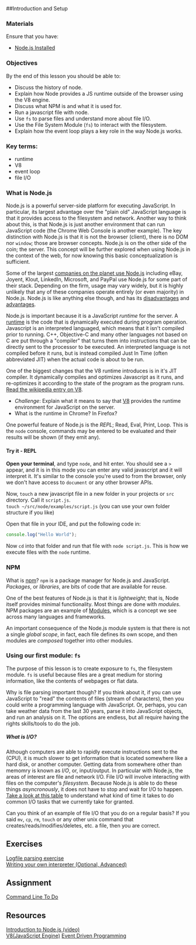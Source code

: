 ##Introduction and Setup

### Materials
Ensure that you have:  

* [Node.js Installed](https://nodejs.org/en/)

### Objectives
By the end of this lesson you should be able to:

- Discuss the history of node.
- Explain how Node provides a JS runtime outside of the browser using the V8 engine.
- Discuss what NPM is and what it is used for.
- Run a javascript file with node.
- Use `fs` to parse files and understand more about file I/O.
- Use the File System Module (`fs`) to interact with the filesystem.
- Explain how the event loop plays a key role in the way Node.js works.

### Key terms:

- runtime
- V8
- event loop
- file I/O

### What is Node.js

Node.js is a powerful server-side platform for executing JavaScript. In particular, its largest advantage over the "plain old" JavaScript language is that it provides access to the filesystem and network. Another way to think about this, is that Node.js is just another environment that can run JavaScript code (the Chrome Web Console is another example). The key distinction with Node.js is that it is not the browser (client), there is no DOM nor `window`; those are browser concepts. Node.js is on the other side of the coin; the server. This concept will be further explored when using Node.js in the context of the web, for now knowing this basic conceptualization is sufficient.

Some of the largest [companies on the planet use Node.js](https://github.com/joyent/node/wiki/projects,-applications,-and-companies-using-node) including eBay, Joyent, Klout, LinkedIn, Microsoft, and PayPal use Node.js for some part of their stack. Depending on the firm, usage may vary widely, but it is highly unlikely that any of these companies operate entirely (or even majority) in Node.js. Node.js is like anything else though, and has its [disadvantages](http://www.quora.com/What-are-the-disadvantages-of-using-Node-js) and [advantages](http://www.toptal.com/nodejs/why-the-hell-would-i-use-node-js).

Node.js is important because it is a JavaScript _runtime_ for the server. A [runtime](https://en.wikipedia.org/wiki/Runtime_system) is the code that is dynamically executed during program operation. Javascript is an interpreted languaged, which means that it isn't compiled prior to running. C++, Objective-C and many other languages not based on C are put through a "compiler" that turns them into instructions that can be directly sent to the processor to be executed. An interpreted language is not compiled before it runs, but is instead compiled Just In Time (often abbreviated JIT) when the actual code is about to be run.

One of the biggest changes that the V8 runtime introduces is in it's JIT compiler. It dynamically compiles and optimizes Javascript as it runs, and re-optimizes it according to the state of the program as the program runs. [Read the wikipedia entry on V8](https://en.wikipedia.org/wiki/V8_(JavaScript_engine)).

  * _Challenge_: Explain what it means to say that [V8](https://developers.google.com/v8/?hl=en) provides the runtime environment for JavaScript on the server.
  * What is the runtime in Chrome? In Firefox?

One powerful feature of Node.js is the _REPL_; Read, Eval, Print, Loop. This is the `node` console, commands may be entered to be evaluated and their results will be shown (if they emit any).

#### Try it - REPL

**Open your terminal**, and type `node`, and hit enter. You should see a `>` appear, and it is in this mode you can enter any valid javascript and it will interpret it. It's similar to the console you're used to from the browser, only we don't have access to `document` or any other browser APIs. 

Now, `touch` a new javascript file in a new folder in your projects or `src` directory. Call it `script.js`.  
`touch ~/src/node/examples/script.js` (you can use your own folder structure if you like)

Open that file in your IDE, and put the following code in:

```javascript
console.log("Hello World");

```

Now `cd` into that folder and run that file with `node script.js`. This is how we execute files with the `node` runtime.


### NPM
What is [npm](https://en.wikipedia.org/wiki/Npm_(software))? 
`npm` is a package manager for Node.js and JavaScript. _Packages_, or _libraries_, are bits of code that are available for reuse.

One of the best features of Node.js is that it is _lightweight_; that is, Node itself provides minimal functionality. Most things are done with _modules_. NPM packages are an example of [Modules](https://en.wikipedia.org/wiki/Modular_programming), which is a concept we see across many languages and frameworks.

An important consequence of the Node.js module system is that there is not a single _global scope_, in fact, each file defines its own scope, and then modules are _composed_ together into other modules.

### Using our first module: `fs`

The purpose of this lesson is to create exposure to `fs`, the filesystem module. `fs` is useful because files are a great medium for storing information, like the contents of webpages or flat data.

Why is file parsing important though? If you think about it, if you can use JavaScript to "read" the contents of files (stream of characters), then you could write a programming language with JavaScript. Or, perhaps, you can take weather data from the last 30 years, parse it into JavaScript objects, and run an analysis on it. The options are endless, but all require having the rights skills/tools to do the job.

##### What is I/O?

Although computers are able to rapidly execute instructions sent to the (CPU), it is much slower to get information that is located somewhere like a hard disk, or another computer. Getting data from somewhere other than memomry is known as _I/O_, or, input/output. In particular with Node.js, the areas of interest are file and network I/O. File I/O will involve interacting with files on the computer's _filesystem_. Because Node.js is able to do these things _asyncronously_, it does not have to stop and wait for I/O to happen. [Take a look at this table](http://www.eecs.berkeley.edu/~rcs/research/interactive_latency.html) to understand what kind of time it takes to do common I/O tasks that we currently take for granted.

Can you think of an example of file I/O that you do on a regular basis? If you said `mv`, `cp`, `rm`, `touch` or any other unix command that creates/reads/modifies/deletes, etc. a file, then you are correct.
 
## Exercises

[Logfile parsing exercise](https://github.com/gSchool/js-node-log-file-parsing)  
[Writing your own interpreter (Optional, Advanced)](https://github.com/gSchool/node-async-text-parsing-0)  

## Assignment

[Command Line To Do](https://github.com/gSchool/node-fs-todo-cli-example)


## Resources

[Introduction to Node.js (video)](https://www.youtube.com/watch?v=pU9Q6oiQNd0)  
[V8(JavaScript Engine)](https://en.wikipedia.org/wiki/V8_(JavaScript_engine))
[Event Driven Programming](http://en.wikipedia.org/wiki/Event-driven_programming)  